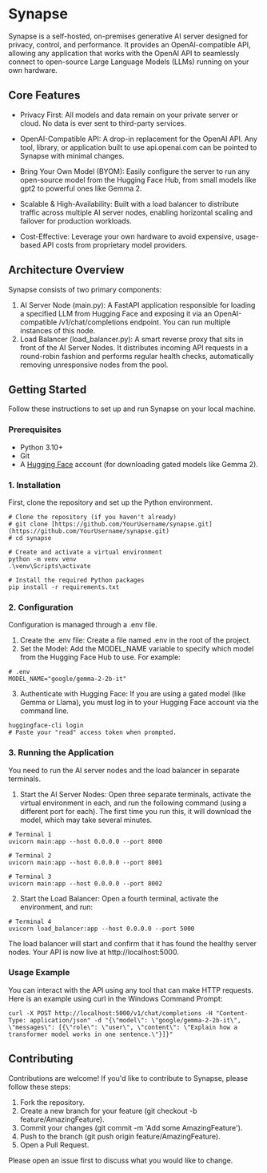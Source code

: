 # Synapse
Synapse is a self-hosted, on-premises generative AI server designed for privacy, control, and performance. It provides an OpenAI-compatible API, allowing any application that works with the OpenAI API to seamlessly connect to open-source Large Language Models (LLMs) running on your own hardware.

## Core Features
- Privacy First: All models and data remain on your private server or cloud. No data is ever sent to third-party services.

- OpenAI-Compatible API: A drop-in replacement for the OpenAI API. Any tool, library, or application built to use api.openai.com can be pointed to Synapse with minimal changes.

- Bring Your Own Model (BYOM): Easily configure the server to run any open-source model from the Hugging Face Hub, from small models like gpt2 to powerful ones like Gemma 2.

- Scalable & High-Availability: Built with a load balancer to distribute traffic across multiple AI server nodes, enabling horizontal scaling and failover for production workloads.

- Cost-Effective: Leverage your own hardware to avoid expensive, usage-based API costs from proprietary model providers.

## Architecture Overview
Synapse consists of two primary components:

1. AI Server Node (main.py): A FastAPI application responsible for loading a specified LLM from Hugging Face and exposing it via an OpenAI-compatible /v1/chat/completions endpoint. You can run multiple instances of this node.
2. Load Balancer (load_balancer.py): A smart reverse proxy that sits in front of the AI Server Nodes. It distributes incoming API requests in a round-robin fashion and performs regular health checks, automatically removing unresponsive nodes from the pool.

## Getting Started
Follow these instructions to set up and run Synapse on your local machine.

### Prerequisites
- Python 3.10+
- Git
- A <a href="https://huggingface.co/" target="_blank">Hugging Face</a> account (for downloading gated models like Gemma 2).

### 1. Installation
First, clone the repository and set up the Python environment.
```
# Clone the repository (if you haven't already)
# git clone [https://github.com/YourUsername/synapse.git](https://github.com/YourUsername/synapse.git)
# cd synapse

# Create and activate a virtual environment
python -m venv venv
.\venv\Scripts\activate

# Install the required Python packages
pip install -r requirements.txt
```

### 2. Configuration
Configuration is managed through a .env file.

1. Create the .env file: Create a file named .env in the root of the project.
2. Set the Model: Add the MODEL_NAME variable to specify which model from the Hugging Face Hub to use. For example:
```
# .env
MODEL_NAME="google/gemma-2-2b-it"
```
3. Authenticate with Hugging Face: If you are using a gated model (like Gemma or Llama), you must log in to your Hugging Face account via the command line.
```
huggingface-cli login
# Paste your "read" access token when prompted.
```

### 3. Running the Application
You need to run the AI server nodes and the load balancer in separate terminals.

1. Start the AI Server Nodes: Open three separate terminals, activate the virtual environment in each, and run the following command (using a different port for each). The first time you run this, it will download the model, which may take several minutes.
```
# Terminal 1
uvicorn main:app --host 0.0.0.0 --port 8000

# Terminal 2
uvicorn main:app --host 0.0.0.0 --port 8001

# Terminal 3
uvicorn main:app --host 0.0.0.0 --port 8002
```
2. Start the Load Balancer: Open a fourth terminal, activate the environment, and run:
```
# Terminal 4
uvicorn load_balancer:app --host 0.0.0.0 --port 5000
```
The load balancer will start and confirm that it has found the healthy server nodes. Your API is now live at http://localhost:5000.

### Usage Example
You can interact with the API using any tool that can make HTTP requests. Here is an example using curl in the Windows Command Prompt:
```
curl -X POST http://localhost:5000/v1/chat/completions -H "Content-Type: application/json" -d "{\"model\": \"google/gemma-2-2b-it\", \"messages\": [{\"role\": \"user\", \"content\": \"Explain how a transformer model works in one sentence.\"}]}"
```

## Contributing
Contributions are welcome! If you'd like to contribute to Synapse, please follow these steps:

1. Fork the repository.
2. Create a new branch for your feature (git checkout -b feature/AmazingFeature).
3. Commit your changes (git commit -m 'Add some AmazingFeature').
4. Push to the branch (git push origin feature/AmazingFeature).
5. Open a Pull Request.

Please open an issue first to discuss what you would like to change.